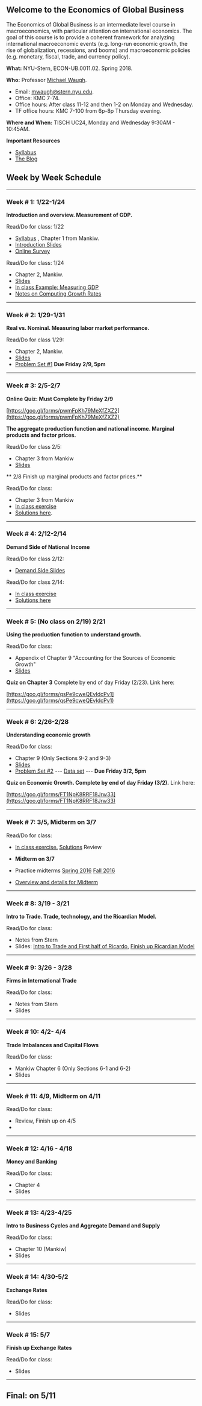 ## Welcome to the Economics of Global Business

The Economics of Global Business is an intermediate level course in macroeconomics, with particular attention on international economics. The goal of this course is to provide a coherent framework for analyzing international macroeconomic events (e.g. long-run economic growth, the rise of globalization, recessions, and booms) and macroeconomic policies (e.g. monetary, fiscal, trade, and currency policy).

**What:** NYU-Stern, ECON-UB.0011.02. Spring 2018.

**Who:** Professor [Michael Waugh](https://www.waugheconomics.com).
- Email: [mwaugh@stern.nyu.edu](mailto:mwaugh@stern.nyu.edu).
- Office: KMC 7-74.
- Office hours: After class 11-12 and then 1-2 on Monday and Wednesday.
- TF office hours: KMC 7-100 from 6p-8p Thursday evening.

**Where and When:** TISCH UC24, Monday and Wednesday 9:30AM - 10:45AM.

**Important Resources**
- [Syllabus](https://github.com/mwaugh0328/EGB/raw/master/materials/syllabus/syllabus_waugh_egb_spring_2018.pdf)  
- [The Blog](egb_blog.md)


## Week by Week Schedule

---

### Week # 1:  1/22-1/24
**Introduction and overview. Measurement of GDP.**

Read/Do for class: 1/22
  - [Syllabus](https://github.com/mwaugh0328/EGB/raw/master/materials/syllabus/syllabus_waugh_egb_spring_2018.pdf) , Chapter 1 from Mankiw.
  - [Introduction Slides](https://github.com/mwaugh0328/EGB/raw/master/materials/intro/week1.intro_egb.pdf)
  - [Online Survey](https://goo.gl/forms/SHPrtRM5rBcKXtUj2)

Read/Do for class: 1/24
  - Chapter 2, Mankiw.
  - [Slides](https://github.com/mwaugh0328/EGB/raw/master/materials/measurement/week1.measurement_egb.pdf)
  - [In class Example: Measuring GDP](https://github.com/mwaugh0328/EGB/raw/master/materials/measurement/inclass_gdp.pdf)
  - [Notes on Computing Growth Rates](https://github.com/mwaugh0328/EGB/raw/master/materials/measurement/notes_growth_rates.pdf)

---

### Week # 2: 1/29-1/31
**Real vs. Nominal. Measuring labor market performance.**

Read/Do for class 1/29:
  - Chapter 2, Mankiw.
  - [Slides](https://github.com/mwaugh0328/EGB/raw/master/materials/measurement/week1.measurement_egb.pdf)
  - [Problem Set #1](https://github.com/mwaugh0328/EGB/raw/master/materials/problem_sets/egb.ps1.pdf) **Due Friday 2/9, 5pm**

---

### Week # 3: 2/5-2/7

**Online Quiz: Must Complete by Friday 2/9**

[https://goo.gl/forms/pwmFpKh79MeXfZXZ2](https://goo.gl/forms/pwmFpKh79MeXfZXZ2)

**The aggregate production function and national income. Marginal products and factor prices.**

Read/Do for class 2/5:
  - Chapter 3 from Mankiw
  - [Slides](https://github.com/mwaugh0328/EGB/raw/master/materials/week2/week2.national_income.pdf)


** 2/8 Finish up marginal products and factor prices.**

Read/Do for class:
  - Chapter 3 from Mankiw
  - [In class exercise](https://github.com/mwaugh0328/EGB/raw/master/materials/week2/week2.egb_inclass_mpl.pdf)
  - [Solutions here](https://github.com/mwaugh0328/EGB/raw/master/materials/week2/week2.egb_solutions_inclass_mpl.pdf).

---

### Week # 4: 2/12-2/14
**Demand Side of National Income**

Read/Do for class 2/12:
  - [Demand Side Slides](https://github.com/mwaugh0328/EGB/raw/master/materials/week3/week3.national_income_demand.pdf)


Read/Do for class 2/14:
  - [In class exercise](https://github.com/mwaugh0328/EGB/blob/master/materials/week3/week3.egb_inclass_taxes.pdf)
  - [Solutions here](https://github.com/mwaugh0328/EGB/raw/master/materials/week3/egb.trump_m1_solutions.pdf)

---

### Week # 5: (No class on 2/19) 2/21
**Using the production function to understand growth.**

Read/Do for class:
  - Appendix of Chapter 9 "Accounting for the Sources of Economic Growth"
  - [Slides](https://github.com/mwaugh0328/EGB/raw/master/materials/week4/week4.accounting_growth.pdf)

**Quiz on Chapter 3** Complete by end of day Friday (2/23). Link here:

[https://goo.gl/forms/qsPe9cweQEvIdcPv1](https://goo.gl/forms/qsPe9cweQEvIdcPv1)

---

### Week # 6: 2/26-2/28

**Understanding economic growth**

Read/Do for class:
  - Chapter 9 (Only Sections 9-2 and 9-3)
  - [Slides](https://github.com/mwaugh0328/EGB/raw/master/materials/week5/week5.balanced_growth.pdf)
  - [Problem Set #2](https://github.com/mwaugh0328/EGB/raw/master/materials/problem_sets/egb.ps2.pdf)    --- [Data set](https://github.com/mwaugh0328/EGB/raw/master/materials/problem_sets/ps2_data.xlsx) --- **Due Friday 3/2, 5pm**

  **Quiz on Economic Growth. Complete by end of day Friday (3/2).** Link here:

[https://goo.gl/forms/FT1NpK8RRF18Jrw33](https://goo.gl/forms/FT1NpK8RRF18Jrw33)

---

### Week # 7: 3/5, **Midterm on 3/7**
Read/Do for class:
  - [In class exercise.]((https://github.com/mwaugh0328/EGB/raw/master/materials/week5/week5.egb_inclass_growth.pdf)) [Solutions](https://github.com/mwaugh0328/EGB/raw/master/materials/practice_material/solutions_week5_inclass.pdf) Review
  - **Midterm on 3/7**
  - Practice midterms [Spring 2016](https://github.com/mwaugh0328/EGB/raw/master/materials/practice_material/midterm1_egb_spring16.pdf) [Fall 2016](https://github.com/mwaugh0328/EGB/raw/master/materials/practice_material/midterm1_egb_fall16_A.pdf)

  -  [Overview and details for Midterm](https://github.com/mwaugh0328/EGB/raw/master/materials/week6/midterm_review_1_spring2018.pdf)

---

### Week # 8: 3/19 - 3/21

**Intro to Trade. Trade, technology, and the Ricardian Model.**

Read/Do for class:
  - Notes from Stern
  - Slides: [Intro to Trade and First half of Ricardo](https://github.com/mwaugh0328/EGB/raw/master/materials/week7/week7.trade_ricardo_start.pdf), [Finish up Ricardian Model](https://github.com/mwaugh0328/EGB/raw/master/materials/week7/week7.trade_ricardo_finish.pdf)

---

### Week # 9: 3/26 - 3/28

**Firms in International Trade**

Read/Do for class:
  - Notes from Stern
  - Slides

---

### Week # 10: 4/2- 4/4

**Trade Imbalances and Capital Flows**

Read/Do for class:
  - Mankiw Chapter 6 (Only Sections 6-1 and 6-2)
  - Slides

---

### Week # 11: 4/9, **Midterm on 4/11**

Read/Do for class:
  - Review, Finish up on 4/5
  -

---

### Week # 12: 4/16 - 4/18

**Money and Banking**

Read/Do for class:
  - Chapter 4
  - Slides

---

### Week # 13: 4/23-4/25

**Intro to Business Cycles and Aggregate Demand and Supply**

Read/Do for class:
  - Chapter 10 (Mankiw)
  - Slides


---

### Week # 14: 4/30-5/2

**Exchange Rates**

Read/Do for class:
  - Slides

---
### Week # 15: 5/7

**Finish up Exchange Rates**

Read/Do for class:
  - Slides

---

## Final: on 5/11
